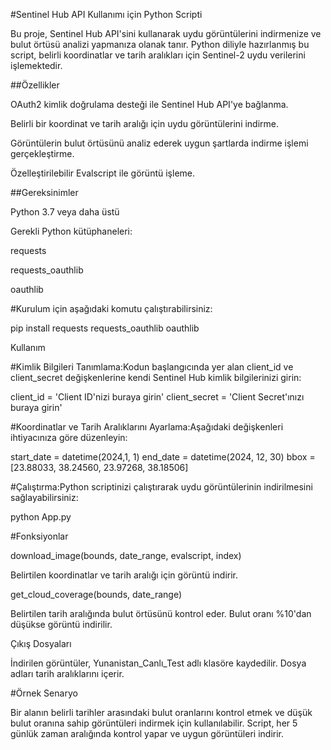 #Sentinel Hub API Kullanımı için Python Scripti

Bu proje, Sentinel Hub API'sini kullanarak uydu görüntülerini indirmenize ve bulut örtüsü analizi yapmanıza olanak tanır. Python diliyle hazırlanmış bu script, belirli koordinatlar ve tarih aralıkları için Sentinel-2 uydu verilerini işlemektedir.

##Özellikler

OAuth2 kimlik doğrulama desteği ile Sentinel Hub API'ye bağlanma.

Belirli bir koordinat ve tarih aralığı için uydu görüntülerini indirme.

Görüntülerin bulut örtüsünü analiz ederek uygun şartlarda indirme işlemi gerçekleştirme.

Özelleştirilebilir Evalscript ile görüntü işleme.

##Gereksinimler

Python 3.7 veya daha üstü

Gerekli Python kütüphaneleri:

requests

requests_oauthlib

oauthlib

#Kurulum için aşağıdaki komutu çalıştırabilirsiniz:

pip install requests requests_oauthlib oauthlib

Kullanım

#Kimlik Bilgileri Tanımlama:Kodun başlangıcında yer alan client_id ve client_secret değişkenlerine kendi Sentinel Hub kimlik bilgilerinizi girin:

client_id = 'Client ID'nizi buraya girin'
client_secret = 'Client Secret'ınızı buraya girin'

#Koordinatlar ve Tarih Aralıklarını Ayarlama:Aşağıdaki değişkenleri ihtiyacınıza göre düzenleyin:

start_date = datetime(2024,1, 1)
end_date = datetime(2024, 12, 30)
bbox = [23.88033, 38.24560, 23.97268, 38.18506]

#Çalıştırma:Python scriptinizi çalıştırarak uydu görüntülerinin indirilmesini sağlayabilirsiniz:

python App.py

#Fonksiyonlar

download_image(bounds, date_range, evalscript, index)

Belirtilen koordinatlar ve tarih aralığı için görüntü indirir.

get_cloud_coverage(bounds, date_range)

Belirtilen tarih aralığında bulut örtüsünü kontrol eder. Bulut oranı %10'dan düşükse görüntü indirilir.

Çıkış Dosyaları

İndirilen görüntüler, Yunanistan_Canlı_Test adlı klasöre kaydedilir. Dosya adları tarih aralıklarını içerir.

#Örnek Senaryo

Bir alanın belirli tarihler arasındaki bulut oranlarını kontrol etmek ve düşük bulut oranına sahip görüntüleri indirmek için kullanılabilir. Script, her 5 günlük zaman aralığında kontrol yapar ve uygun görüntüleri indirir.
